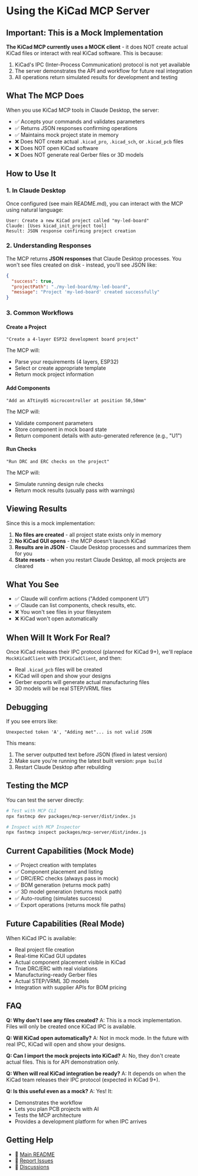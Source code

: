 # Using the KiCad MCP Server

## Important: This is a Mock Implementation

**The KiCad MCP currently uses a MOCK client** - it does NOT create actual KiCad files or interact with real KiCad software. This is because:

1. KiCad's IPC (Inter-Process Communication) protocol is not yet available
2. The server demonstrates the API and workflow for future real integration
3. All operations return simulated results for development and testing

## What The MCP Does

When you use KiCad MCP tools in Claude Desktop, the server:

- ✅ Accepts your commands and validates parameters
- ✅ Returns JSON responses confirming operations
- ✅ Maintains mock project state in memory
- ❌ Does NOT create actual `.kicad_pro`, `.kicad_sch`, or `.kicad_pcb` files
- ❌ Does NOT open KiCad software
- ❌ Does NOT generate real Gerber files or 3D models

## How to Use It

### 1. In Claude Desktop

Once configured (see main README.md), you can interact with the MCP using natural language:

```
User: Create a new KiCad project called "my-led-board"
Claude: [Uses kicad_init_project tool]
Result: JSON response confirming project creation
```

### 2. Understanding Responses

The MCP returns **JSON responses** that Claude Desktop processes. You won't see files created on disk - instead, you'll see JSON like:

```json
{
  "success": true,
  "projectPath": "./my-led-board/my-led-board",
  "message": "Project 'my-led-board' created successfully"
}
```

### 3. Common Workflows

#### Create a Project

```
"Create a 4-layer ESP32 development board project"
```

The MCP will:

- Parse your requirements (4 layers, ESP32)
- Select or create appropriate template
- Return mock project information

#### Add Components

```
"Add an ATtiny85 microcontroller at position 50,50mm"
```

The MCP will:

- Validate component parameters
- Store component in mock board state
- Return component details with auto-generated reference (e.g., "U1")

#### Run Checks

```
"Run DRC and ERC checks on the project"
```

The MCP will:

- Simulate running design rule checks
- Return mock results (usually pass with warnings)

## Viewing Results

Since this is a mock implementation:

1. **No files are created** - all project state exists only in memory
2. **No KiCad GUI opens** - the MCP doesn't launch KiCad
3. **Results are in JSON** - Claude Desktop processes and summarizes them for you
4. **State resets** - when you restart Claude Desktop, all mock projects are cleared

## What You See

- ✅ Claude will confirm actions ("Added component U1")
- ✅ Claude can list components, check results, etc.
- ❌ You won't see files in your filesystem
- ❌ KiCad won't open automatically

## When Will It Work For Real?

Once KiCad releases their IPC protocol (planned for KiCad 9+), we'll replace `MockKiCadClient` with `IPCKiCadClient`, and then:

- Real `.kicad_pcb` files will be created
- KiCad will open and show your designs
- Gerber exports will generate actual manufacturing files
- 3D models will be real STEP/VRML files

## Debugging

If you see errors like:

```
Unexpected token 'A', "Adding met"... is not valid JSON
```

This means:

1. The server outputted text before JSON (fixed in latest version)
2. Make sure you're running the latest built version: `pnpm build`
3. Restart Claude Desktop after rebuilding

## Testing the MCP

You can test the server directly:

```bash
# Test with MCP CLI
npx fastmcp dev packages/mcp-server/dist/index.js

# Inspect with MCP Inspector
npx fastmcp inspect packages/mcp-server/dist/index.js
```

## Current Capabilities (Mock Mode)

- ✅ Project creation with templates
- ✅ Component placement and listing
- ✅ DRC/ERC checks (always pass in mock)
- ✅ BOM generation (returns mock path)
- ✅ 3D model generation (returns mock path)
- ✅ Auto-routing (simulates success)
- ✅ Export operations (returns mock file paths)

## Future Capabilities (Real Mode)

When KiCad IPC is available:

- Real project file creation
- Real-time KiCad GUI updates
- Actual component placement visible in KiCad
- True DRC/ERC with real violations
- Manufacturing-ready Gerber files
- Actual STEP/VRML 3D models
- Integration with supplier APIs for BOM pricing

## FAQ

**Q: Why don't I see any files created?**
A: This is a mock implementation. Files will only be created once KiCad IPC is available.

**Q: Will KiCad open automatically?**
A: Not in mock mode. In the future with real IPC, KiCad will open and show your designs.

**Q: Can I import the mock projects into KiCad?**
A: No, they don't create actual files. This is for API demonstration only.

**Q: When will real KiCad integration be ready?**
A: It depends on when the KiCad team releases their IPC protocol (expected in KiCad 9+).

**Q: Is this useful even as a mock?**
A: Yes! It:

- Demonstrates the workflow
- Lets you plan PCB projects with AI
- Tests the MCP architecture
- Provides a development platform for when IPC arrives

## Getting Help

- 📖 [Main README](../README.md)
- 🐛 [Report Issues](https://github.com/muammar-yacoob/kicad-mcp/issues)
- 💬 [Discussions](https://github.com/muammar-yacoob/kicad-mcp/discussions)
